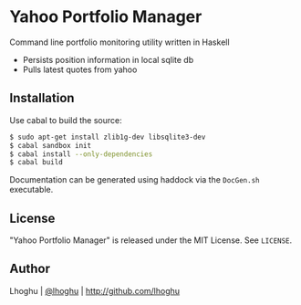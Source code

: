 # Yahoo Portfolio Manager

Command line portfolio monitoring utility written in Haskell
* Persists position information in local sqlite db
* Pulls latest quotes from yahoo 

## Installation

Use cabal to build the source:
```sh
$ sudo apt-get install zlib1g-dev libsqlite3-dev
$ cabal sandbox init
$ cabal install --only-dependencies
$ cabal build
```
Documentation can be generated using haddock via the `DocGen.sh` executable.

## License

"Yahoo Portfolio Manager" is released under the MIT License. See `LICENSE`.

## Author

Lhoghu | [@lhoghu](http://twitter.com/lhoghu) | http://github.com/lhoghu

